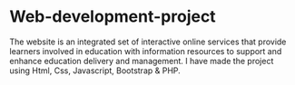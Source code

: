 # Web-development-project
The website is an integrated set of interactive online services that provide learners involved in education with information resources to support and enhance education delivery and management. I have made the project using Html, Css, Javascript, Bootstrap &amp; PHP.
